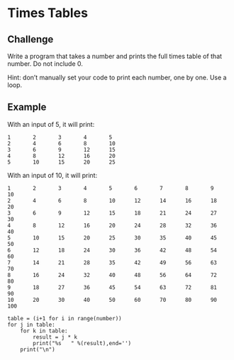 # Times Tables

## Challenge

Write a program that takes a number and prints the full times table of that number. Do not include 0.

Hint: don’t manually set your code to print each number, one by one. Use a loop.

## Example

With an input of 5, it will print:

```
1       2       3       4       5
2       4       6       8       10
3       6       9       12      15
4       8       12      16      20
5       10      15      20      25
```

With an input of 10, it will print:

```
1       2       3       4       5       6       7       8       9       10
2       4       6       8       10      12      14      16      18      20
3       6       9       12      15      18      21      24      27      30
4       8       12      16      20      24      28      32      36      40
5       10      15      20      25      30      35      40      45      50
6       12      18      24      30      36      42      48      54      60
7       14      21      28      35      42      49      56      63      70
8       16      24      32      40      48      56      64      72      80
9       18      27      36      45      54      63      72      81      90
10      20      30      40      50      60      70      80      90      100
```



    table = (i+1 for i in range(number))
    for j in table:
        for k in table:
            result = j * k
            print("%s   " %(result),end='')
        print("\n")

